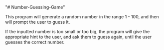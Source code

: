 "# Number-Guessing-Game" 

This program will generate a random number in the range 1 - 100, and then will prompt the user to guess it.

If the inputted number is too small or too big, the program will give the appropriate hint to the user, and ask them to guess again, until the user guesses the correct number.